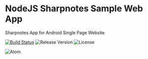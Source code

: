 # NodeJS Sharpnotes Sample Web App
Sharpnotes App for Android Single Page Website

[![Build Status](https://travis-ci.org/stevenbenner/jquery-powertip.svg?branch=master)](https://travis-ci.org/stevenbenner/jquery-powertip)
![Release Version](http://img.shields.io/github/release/stevenbenner/jquery-powertip.svg)
![License](https://img.shields.io/badge/License-GPU-orange.svg)

![Atom](https://github.com/planlodge/NodeJS-Sharpnotes-Sample-Web-App/blob/master/public/assets/record.gif)
